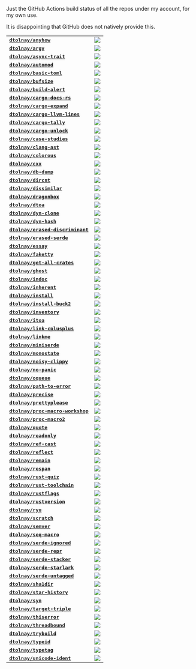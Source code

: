 Just the GitHub Actions build status of all the repos under my account, for my
own use.

It is disappointing that GitHub does not natively provide this.

<table>
<tr>
  <td><kbd><b><a href="https://github.com/dtolnay/anyhow">dtolnay/anyhow</a></b></kbd></td>
  <td><a href="https://github.com/dtolnay/anyhow/actions?query=branch%3Amaster"><img src="https://img.shields.io/github/actions/workflow/status/dtolnay/anyhow/ci.yml?branch=master&style=for-the-badge"></a></td>
</tr>
<tr>
  <td><kbd><b><a href="https://github.com/dtolnay/argv">dtolnay/argv</a></b></kbd></td>
  <td><a href="https://github.com/dtolnay/argv/actions?query=branch%3Amaster"><img src="https://img.shields.io/github/actions/workflow/status/dtolnay/argv/ci.yml?branch=master&style=for-the-badge"></a></td>
</tr>
<tr>
  <td><kbd><b><a href="https://github.com/dtolnay/async-trait">dtolnay/async-trait</a></b></kbd></td>
  <td><a href="https://github.com/dtolnay/async-trait/actions?query=branch%3Amaster"><img src="https://img.shields.io/github/actions/workflow/status/dtolnay/async-trait/ci.yml?branch=master&style=for-the-badge"></a></td>
</tr>
<tr>
  <td><kbd><b><a href="https://github.com/dtolnay/automod">dtolnay/automod</a></b></kbd></td>
  <td><a href="https://github.com/dtolnay/automod/actions?query=branch%3Amaster"><img src="https://img.shields.io/github/actions/workflow/status/dtolnay/automod/ci.yml?branch=master&style=for-the-badge"></a></td>
</tr>
<tr>
  <td><kbd><b><a href="https://github.com/dtolnay/basic-toml">dtolnay/basic-toml</a></b></kbd></td>
  <td><a href="https://github.com/dtolnay/basic-toml/actions?query=branch%3Amaster"><img src="https://img.shields.io/github/actions/workflow/status/dtolnay/basic-toml/ci.yml?branch=master&style=for-the-badge"></a></td>
</tr>
<tr>
  <td><kbd><b><a href="https://github.com/dtolnay/bufsize">dtolnay/bufsize</a></b></kbd></td>
  <td><a href="https://github.com/dtolnay/bufsize/actions?query=branch%3Amaster"><img src="https://img.shields.io/github/actions/workflow/status/dtolnay/bufsize/ci.yml?branch=master&style=for-the-badge"></a></td>
</tr>
<tr>
  <td><kbd><b><a href="https://github.com/dtolnay/build-alert">dtolnay/build-alert</a></b></kbd></td>
  <td><a href="https://github.com/dtolnay/build-alert/actions?query=branch%3Amaster"><img src="https://img.shields.io/github/actions/workflow/status/dtolnay/build-alert/ci.yml?branch=master&style=for-the-badge"></a></td>
</tr>
<tr>
  <td><kbd><b><a href="https://github.com/dtolnay/cargo-docs-rs">dtolnay/cargo-docs-rs</a></b></kbd></td>
  <td><a href="https://github.com/dtolnay/cargo-docs-rs/actions?query=branch%3Amaster"><img src="https://img.shields.io/github/actions/workflow/status/dtolnay/cargo-docs-rs/ci.yml?branch=master&style=for-the-badge"></a></td>
</tr>
<tr>
  <td><kbd><b><a href="https://github.com/dtolnay/cargo-expand">dtolnay/cargo-expand</a></b></kbd></td>
  <td><a href="https://github.com/dtolnay/cargo-expand/actions?query=branch%3Amaster"><img src="https://img.shields.io/github/actions/workflow/status/dtolnay/cargo-expand/ci.yml?branch=master&style=for-the-badge"></a></td>
</tr>
<tr>
  <td><kbd><b><a href="https://github.com/dtolnay/cargo-llvm-lines">dtolnay/cargo-llvm-lines</a></b></kbd></td>
  <td><a href="https://github.com/dtolnay/cargo-llvm-lines/actions?query=branch%3Amaster"><img src="https://img.shields.io/github/actions/workflow/status/dtolnay/cargo-llvm-lines/ci.yml?branch=master&style=for-the-badge"></a></td>
</tr>
<tr>
  <td><kbd><b><a href="https://github.com/dtolnay/cargo-tally">dtolnay/cargo-tally</a></b></kbd></td>
  <td><a href="https://github.com/dtolnay/cargo-tally/actions?query=branch%3Amaster"><img src="https://img.shields.io/github/actions/workflow/status/dtolnay/cargo-tally/ci.yml?branch=master&style=for-the-badge"></a></td>
</tr>
<tr>
  <td><kbd><b><a href="https://github.com/dtolnay/cargo-unlock">dtolnay/cargo-unlock</a></b></kbd></td>
  <td><a href="https://github.com/dtolnay/cargo-unlock/actions?query=branch%3Amaster"><img src="https://img.shields.io/github/actions/workflow/status/dtolnay/cargo-unlock/ci.yml?branch=master&style=for-the-badge"></a></td>
</tr>
<tr>
  <td><kbd><b><a href="https://github.com/dtolnay/case-studies">dtolnay/case-studies</a></b></kbd></td>
  <td><a href="https://github.com/dtolnay/case-studies/actions?query=branch%3Amaster"><img src="https://img.shields.io/github/actions/workflow/status/dtolnay/case-studies/ci.yml?branch=master&style=for-the-badge"></a></td>
</tr>
<tr>
  <td><kbd><b><a href="https://github.com/dtolnay/clang-ast">dtolnay/clang-ast</a></b></kbd></td>
  <td><a href="https://github.com/dtolnay/clang-ast/actions?query=branch%3Amaster"><img src="https://img.shields.io/github/actions/workflow/status/dtolnay/clang-ast/ci.yml?branch=master&style=for-the-badge"></a></td>
</tr>
<tr>
  <td><kbd><b><a href="https://github.com/dtolnay/colorous">dtolnay/colorous</a></b></kbd></td>
  <td><a href="https://github.com/dtolnay/colorous/actions?query=branch%3Amaster"><img src="https://img.shields.io/github/actions/workflow/status/dtolnay/colorous/ci.yml?branch=master&style=for-the-badge"></a></td>
</tr>
<tr>
  <td><kbd><b><a href="https://github.com/dtolnay/cxx">dtolnay/cxx</a></b></kbd></td>
  <td><a href="https://github.com/dtolnay/cxx/actions?query=branch%3Amaster"><img src="https://img.shields.io/github/actions/workflow/status/dtolnay/cxx/ci.yml?branch=master&style=for-the-badge"></a></td>
</tr>
<tr>
  <td><kbd><b><a href="https://github.com/dtolnay/db-dump">dtolnay/db-dump</a></b></kbd></td>
  <td><a href="https://github.com/dtolnay/db-dump/actions?query=branch%3Amaster"><img src="https://img.shields.io/github/actions/workflow/status/dtolnay/db-dump/ci.yml?branch=master&style=for-the-badge"></a></td>
</tr>
<tr>
  <td><kbd><b><a href="https://github.com/dtolnay/dircnt">dtolnay/dircnt</a></b></kbd></td>
  <td><a href="https://github.com/dtolnay/dircnt/actions?query=branch%3Amaster"><img src="https://img.shields.io/github/actions/workflow/status/dtolnay/dircnt/ci.yml?branch=master&style=for-the-badge"></a></td>
</tr>
<tr>
  <td><kbd><b><a href="https://github.com/dtolnay/dissimilar">dtolnay/dissimilar</a></b></kbd></td>
  <td><a href="https://github.com/dtolnay/dissimilar/actions?query=branch%3Amaster"><img src="https://img.shields.io/github/actions/workflow/status/dtolnay/dissimilar/ci.yml?branch=master&style=for-the-badge"></a></td>
</tr>
<tr>
  <td><kbd><b><a href="https://github.com/dtolnay/dragonbox">dtolnay/dragonbox</a></b></kbd></td>
  <td><a href="https://github.com/dtolnay/dragonbox/actions?query=branch%3Amaster"><img src="https://img.shields.io/github/actions/workflow/status/dtolnay/dragonbox/ci.yml?branch=master&style=for-the-badge"></a></td>
</tr>
<tr>
  <td><kbd><b><a href="https://github.com/dtolnay/dtoa">dtolnay/dtoa</a></b></kbd></td>
  <td><a href="https://github.com/dtolnay/dtoa/actions?query=branch%3Amaster"><img src="https://img.shields.io/github/actions/workflow/status/dtolnay/dtoa/ci.yml?branch=master&style=for-the-badge"></a></td>
</tr>
<tr>
  <td><kbd><b><a href="https://github.com/dtolnay/dyn-clone">dtolnay/dyn-clone</a></b></kbd></td>
  <td><a href="https://github.com/dtolnay/dyn-clone/actions?query=branch%3Amaster"><img src="https://img.shields.io/github/actions/workflow/status/dtolnay/dyn-clone/ci.yml?branch=master&style=for-the-badge"></a></td>
</tr>
<tr>
  <td><kbd><b><a href="https://github.com/dtolnay/dyn-hash">dtolnay/dyn-hash</a></b></kbd></td>
  <td><a href="https://github.com/dtolnay/dyn-hash/actions?query=branch%3Amaster"><img src="https://img.shields.io/github/actions/workflow/status/dtolnay/dyn-hash/ci.yml?branch=master&style=for-the-badge"></a></td>
</tr>
<tr>
  <td><kbd><b><a href="https://github.com/dtolnay/erased-discriminant">dtolnay/erased-discriminant</a></b></kbd></td>
  <td><a href="https://github.com/dtolnay/erased-discriminant/actions?query=branch%3Amaster"><img src="https://img.shields.io/github/actions/workflow/status/dtolnay/erased-discriminant/ci.yml?branch=master&style=for-the-badge"></a></td>
</tr>
<tr>
  <td><kbd><b><a href="https://github.com/dtolnay/erased-serde">dtolnay/erased-serde</a></b></kbd></td>
  <td><a href="https://github.com/dtolnay/erased-serde/actions?query=branch%3Amaster"><img src="https://img.shields.io/github/actions/workflow/status/dtolnay/erased-serde/ci.yml?branch=master&style=for-the-badge"></a></td>
</tr>
<tr>
  <td><kbd><b><a href="https://github.com/dtolnay/essay">dtolnay/essay</a></b></kbd></td>
  <td><a href="https://github.com/dtolnay/essay/actions?query=branch%3Amaster"><img src="https://img.shields.io/github/actions/workflow/status/dtolnay/essay/ci.yml?branch=master&style=for-the-badge"></a></td>
</tr>
<tr>
  <td><kbd><b><a href="https://github.com/dtolnay/faketty">dtolnay/faketty</a></b></kbd></td>
  <td><a href="https://github.com/dtolnay/faketty/actions?query=branch%3Amaster"><img src="https://img.shields.io/github/actions/workflow/status/dtolnay/faketty/ci.yml?branch=master&style=for-the-badge"></a></td>
</tr>
<tr>
  <td><kbd><b><a href="https://github.com/dtolnay/get-all-crates">dtolnay/get-all-crates</a></b></kbd></td>
  <td><a href="https://github.com/dtolnay/get-all-crates/actions?query=branch%3Amaster"><img src="https://img.shields.io/github/actions/workflow/status/dtolnay/get-all-crates/ci.yml?branch=master&style=for-the-badge"></a></td>
</tr>
<tr>
  <td><kbd><b><a href="https://github.com/dtolnay/ghost">dtolnay/ghost</a></b></kbd></td>
  <td><a href="https://github.com/dtolnay/ghost/actions?query=branch%3Amaster"><img src="https://img.shields.io/github/actions/workflow/status/dtolnay/ghost/ci.yml?branch=master&style=for-the-badge"></a></td>
</tr>
<tr>
  <td><kbd><b><a href="https://github.com/dtolnay/indoc">dtolnay/indoc</a></b></kbd></td>
  <td><a href="https://github.com/dtolnay/indoc/actions?query=branch%3Amaster"><img src="https://img.shields.io/github/actions/workflow/status/dtolnay/indoc/ci.yml?branch=master&style=for-the-badge"></a></td>
</tr>
<tr>
  <td><kbd><b><a href="https://github.com/dtolnay/inherent">dtolnay/inherent</a></b></kbd></td>
  <td><a href="https://github.com/dtolnay/inherent/actions?query=branch%3Amaster"><img src="https://img.shields.io/github/actions/workflow/status/dtolnay/inherent/ci.yml?branch=master&style=for-the-badge"></a></td>
</tr>
<tr>
  <td><kbd><b><a href="https://github.com/dtolnay/install">dtolnay/install</a></b></kbd></td>
  <td><a href="https://github.com/dtolnay/install/actions?query=branch%3Amaster"><img src="https://img.shields.io/github/actions/workflow/status/dtolnay/install/ci.yml?branch=master&style=for-the-badge"></a></td>
</tr>
<tr>
  <td><kbd><b><a href="https://github.com/dtolnay/install-buck2">dtolnay/install-buck2</a></b></kbd></td>
  <td><a href="https://github.com/dtolnay/install-buck2/actions?query=branch%3Alatest"><img src="https://img.shields.io/github/actions/workflow/status/dtolnay/install-buck2/ci.yml?branch=latest&style=for-the-badge"></a></td>
</tr>
<tr>
  <td><kbd><b><a href="https://github.com/dtolnay/inventory">dtolnay/inventory</a></b></kbd></td>
  <td><a href="https://github.com/dtolnay/inventory/actions?query=branch%3Amaster"><img src="https://img.shields.io/github/actions/workflow/status/dtolnay/inventory/ci.yml?branch=master&style=for-the-badge"></a></td>
</tr>
<tr>
  <td><kbd><b><a href="https://github.com/dtolnay/itoa">dtolnay/itoa</a></b></kbd></td>
  <td><a href="https://github.com/dtolnay/itoa/actions?query=branch%3Amaster"><img src="https://img.shields.io/github/actions/workflow/status/dtolnay/itoa/ci.yml?branch=master&style=for-the-badge"></a></td>
</tr>
<tr>
  <td><kbd><b><a href="https://github.com/dtolnay/link-cplusplus">dtolnay/link-cplusplus</a></b></kbd></td>
  <td><a href="https://github.com/dtolnay/link-cplusplus/actions?query=branch%3Amaster"><img src="https://img.shields.io/github/actions/workflow/status/dtolnay/link-cplusplus/ci.yml?branch=master&style=for-the-badge"></a></td>
</tr>
<tr>
  <td><kbd><b><a href="https://github.com/dtolnay/linkme">dtolnay/linkme</a></b></kbd></td>
  <td><a href="https://github.com/dtolnay/linkme/actions?query=branch%3Amaster"><img src="https://img.shields.io/github/actions/workflow/status/dtolnay/linkme/ci.yml?branch=master&style=for-the-badge"></a></td>
</tr>
<tr>
  <td><kbd><b><a href="https://github.com/dtolnay/miniserde">dtolnay/miniserde</a></b></kbd></td>
  <td><a href="https://github.com/dtolnay/miniserde/actions?query=branch%3Amaster"><img src="https://img.shields.io/github/actions/workflow/status/dtolnay/miniserde/ci.yml?branch=master&style=for-the-badge"></a></td>
</tr>
<tr>
  <td><kbd><b><a href="https://github.com/dtolnay/monostate">dtolnay/monostate</a></b></kbd></td>
  <td><a href="https://github.com/dtolnay/monostate/actions?query=branch%3Amaster"><img src="https://img.shields.io/github/actions/workflow/status/dtolnay/monostate/ci.yml?branch=master&style=for-the-badge"></a></td>
</tr>
<tr>
  <td><kbd><b><a href="https://github.com/dtolnay/noisy-clippy">dtolnay/noisy-clippy</a></b></kbd></td>
  <td><a href="https://github.com/dtolnay/noisy-clippy/actions?query=branch%3Amaster"><img src="https://img.shields.io/github/actions/workflow/status/dtolnay/noisy-clippy/ci.yml?branch=master&style=for-the-badge"></a></td>
</tr>
<tr>
  <td><kbd><b><a href="https://github.com/dtolnay/no-panic">dtolnay/no-panic</a></b></kbd></td>
  <td><a href="https://github.com/dtolnay/no-panic/actions?query=branch%3Amaster"><img src="https://img.shields.io/github/actions/workflow/status/dtolnay/no-panic/ci.yml?branch=master&style=for-the-badge"></a></td>
</tr>
<tr>
  <td><kbd><b><a href="https://github.com/dtolnay/oqueue">dtolnay/oqueue</a></b></kbd></td>
  <td><a href="https://github.com/dtolnay/oqueue/actions?query=branch%3Amaster"><img src="https://img.shields.io/github/actions/workflow/status/dtolnay/oqueue/ci.yml?branch=master&style=for-the-badge"></a></td>
</tr>
<tr>
  <td><kbd><b><a href="https://github.com/dtolnay/path-to-error">dtolnay/path-to-error</a></b></kbd></td>
  <td><a href="https://github.com/dtolnay/path-to-error/actions?query=branch%3Amaster"><img src="https://img.shields.io/github/actions/workflow/status/dtolnay/path-to-error/ci.yml?branch=master&style=for-the-badge"></a></td>
</tr>
<tr>
  <td><kbd><b><a href="https://github.com/dtolnay/precise">dtolnay/precise</a></b></kbd></td>
  <td><a href="https://github.com/dtolnay/precise/actions?query=branch%3Amaster"><img src="https://img.shields.io/github/actions/workflow/status/dtolnay/precise/ci.yml?branch=master&style=for-the-badge"></a></td>
</tr>
<tr>
  <td><kbd><b><a href="https://github.com/dtolnay/prettyplease">dtolnay/prettyplease</a></b></kbd></td>
  <td><a href="https://github.com/dtolnay/prettyplease/actions?query=branch%3Amaster"><img src="https://img.shields.io/github/actions/workflow/status/dtolnay/prettyplease/ci.yml?branch=master&style=for-the-badge"></a></td>
</tr>
<tr>
  <td><kbd><b><a href="https://github.com/dtolnay/proc-macro-workshop">dtolnay/proc-macro-workshop</a></b></kbd></td>
  <td><a href="https://github.com/dtolnay/proc-macro-workshop/actions?query=branch%3Amaster"><img src="https://img.shields.io/github/actions/workflow/status/dtolnay/proc-macro-workshop/ci.yml?branch=master&style=for-the-badge"></a></td>
</tr>
<tr>
  <td><kbd><b><a href="https://github.com/dtolnay/proc-macro2">dtolnay/proc-macro2</a></b></kbd></td>
  <td><a href="https://github.com/dtolnay/proc-macro2/actions?query=branch%3Amaster"><img src="https://img.shields.io/github/actions/workflow/status/dtolnay/proc-macro2/ci.yml?branch=master&style=for-the-badge"></a></td>
</tr>
<tr>
  <td><kbd><b><a href="https://github.com/dtolnay/quote">dtolnay/quote</a></b></kbd></td>
  <td><a href="https://github.com/dtolnay/quote/actions?query=branch%3Amaster"><img src="https://img.shields.io/github/actions/workflow/status/dtolnay/quote/ci.yml?branch=master&style=for-the-badge"></a></td>
</tr>
<tr>
  <td><kbd><b><a href="https://github.com/dtolnay/readonly">dtolnay/readonly</a></b></kbd></td>
  <td><a href="https://github.com/dtolnay/readonly/actions?query=branch%3Amaster"><img src="https://img.shields.io/github/actions/workflow/status/dtolnay/readonly/ci.yml?branch=master&style=for-the-badge"></a></td>
</tr>
<tr>
  <td><kbd><b><a href="https://github.com/dtolnay/ref-cast">dtolnay/ref-cast</a></b></kbd></td>
  <td><a href="https://github.com/dtolnay/ref-cast/actions?query=branch%3Amaster"><img src="https://img.shields.io/github/actions/workflow/status/dtolnay/ref-cast/ci.yml?branch=master&style=for-the-badge"></a></td>
</tr>
<tr>
  <td><kbd><b><a href="https://github.com/dtolnay/reflect">dtolnay/reflect</a></b></kbd></td>
  <td><a href="https://github.com/dtolnay/reflect/actions?query=branch%3Amaster"><img src="https://img.shields.io/github/actions/workflow/status/dtolnay/reflect/ci.yml?branch=master&style=for-the-badge"></a></td>
</tr>
<tr>
  <td><kbd><b><a href="https://github.com/dtolnay/remain">dtolnay/remain</a></b></kbd></td>
  <td><a href="https://github.com/dtolnay/remain/actions?query=branch%3Amaster"><img src="https://img.shields.io/github/actions/workflow/status/dtolnay/remain/ci.yml?branch=master&style=for-the-badge"></a></td>
</tr>
<tr>
  <td><kbd><b><a href="https://github.com/dtolnay/respan">dtolnay/respan</a></b></kbd></td>
  <td><a href="https://github.com/dtolnay/respan/actions?query=branch%3Amaster"><img src="https://img.shields.io/github/actions/workflow/status/dtolnay/respan/ci.yml?branch=master&style=for-the-badge"></a></td>
</tr>
<tr>
  <td><kbd><b><a href="https://github.com/dtolnay/rust-quiz">dtolnay/rust-quiz</a></b></kbd></td>
  <td><a href="https://github.com/dtolnay/rust-quiz/actions?query=branch%3Amaster"><img src="https://img.shields.io/github/actions/workflow/status/dtolnay/rust-quiz/ci.yml?branch=master&style=for-the-badge"></a></td>
</tr>
<tr>
  <td><kbd><b><a href="https://github.com/dtolnay/rust-toolchain">dtolnay/rust-toolchain</a></b></kbd></td>
  <td><a href="https://github.com/dtolnay/rust-toolchain/actions?query=branch%3Amaster"><img src="https://img.shields.io/github/actions/workflow/status/dtolnay/rust-toolchain/ci.yml?branch=master&style=for-the-badge"></a></td>
</tr>
<tr>
  <td><kbd><b><a href="https://github.com/dtolnay/rustflags">dtolnay/rustflags</a></b></kbd></td>
  <td><a href="https://github.com/dtolnay/rustflags/actions?query=branch%3Amaster"><img src="https://img.shields.io/github/actions/workflow/status/dtolnay/rustflags/ci.yml?branch=master&style=for-the-badge"></a></td>
</tr>
<tr>
  <td><kbd><b><a href="https://github.com/dtolnay/rustversion">dtolnay/rustversion</a></b></kbd></td>
  <td><a href="https://github.com/dtolnay/rustversion/actions?query=branch%3Amaster"><img src="https://img.shields.io/github/actions/workflow/status/dtolnay/rustversion/ci.yml?branch=master&style=for-the-badge"></a></td>
</tr>
<tr>
  <td><kbd><b><a href="https://github.com/dtolnay/ryu">dtolnay/ryu</a></b></kbd></td>
  <td><a href="https://github.com/dtolnay/ryu/actions?query=branch%3Amaster"><img src="https://img.shields.io/github/actions/workflow/status/dtolnay/ryu/ci.yml?branch=master&style=for-the-badge"></a></td>
</tr>
<tr>
  <td><kbd><b><a href="https://github.com/dtolnay/scratch">dtolnay/scratch</a></b></kbd></td>
  <td><a href="https://github.com/dtolnay/scratch/actions?query=branch%3Amaster"><img src="https://img.shields.io/github/actions/workflow/status/dtolnay/scratch/ci.yml?branch=master&style=for-the-badge"></a></td>
</tr>
<tr>
  <td><kbd><b><a href="https://github.com/dtolnay/semver">dtolnay/semver</a></b></kbd></td>
  <td><a href="https://github.com/dtolnay/semver/actions?query=branch%3Amaster"><img src="https://img.shields.io/github/actions/workflow/status/dtolnay/semver/ci.yml?branch=master&style=for-the-badge"></a></td>
</tr>
<tr>
  <td><kbd><b><a href="https://github.com/dtolnay/seq-macro">dtolnay/seq-macro</a></b></kbd></td>
  <td><a href="https://github.com/dtolnay/seq-macro/actions?query=branch%3Amaster"><img src="https://img.shields.io/github/actions/workflow/status/dtolnay/seq-macro/ci.yml?branch=master&style=for-the-badge"></a></td>
</tr>
<tr>
  <td><kbd><b><a href="https://github.com/dtolnay/serde-ignored">dtolnay/serde-ignored</a></b></kbd></td>
  <td><a href="https://github.com/dtolnay/serde-ignored/actions?query=branch%3Amaster"><img src="https://img.shields.io/github/actions/workflow/status/dtolnay/serde-ignored/ci.yml?branch=master&style=for-the-badge"></a></td>
</tr>
<tr>
  <td><kbd><b><a href="https://github.com/dtolnay/serde-repr">dtolnay/serde-repr</a></b></kbd></td>
  <td><a href="https://github.com/dtolnay/serde-repr/actions?query=branch%3Amaster"><img src="https://img.shields.io/github/actions/workflow/status/dtolnay/serde-repr/ci.yml?branch=master&style=for-the-badge"></a></td>
</tr>
<tr>
  <td><kbd><b><a href="https://github.com/dtolnay/serde-stacker">dtolnay/serde-stacker</a></b></kbd></td>
  <td><a href="https://github.com/dtolnay/serde-stacker/actions?query=branch%3Amaster"><img src="https://img.shields.io/github/actions/workflow/status/dtolnay/serde-stacker/ci.yml?branch=master&style=for-the-badge"></a></td>
</tr>
<tr>
  <td><kbd><b><a href="https://github.com/dtolnay/serde-starlark">dtolnay/serde-starlark</a></b></kbd></td>
  <td><a href="https://github.com/dtolnay/serde-starlark/actions?query=branch%3Amaster"><img src="https://img.shields.io/github/actions/workflow/status/dtolnay/serde-starlark/ci.yml?branch=master&style=for-the-badge"></a></td>
</tr>
<tr>
  <td><kbd><b><a href="https://github.com/dtolnay/serde-untagged">dtolnay/serde-untagged</a></b></kbd></td>
  <td><a href="https://github.com/dtolnay/serde-untagged/actions?query=branch%3Amaster"><img src="https://img.shields.io/github/actions/workflow/status/dtolnay/serde-untagged/ci.yml?branch=master&style=for-the-badge"></a></td>
</tr>
<tr>
  <td><kbd><b><a href="https://github.com/dtolnay/sha1dir">dtolnay/sha1dir</a></b></kbd></td>
  <td><a href="https://github.com/dtolnay/sha1dir/actions?query=branch%3Amaster"><img src="https://img.shields.io/github/actions/workflow/status/dtolnay/sha1dir/ci.yml?branch=master&style=for-the-badge"></a></td>
</tr>
<tr>
  <td><kbd><b><a href="https://github.com/dtolnay/star-history">dtolnay/star-history</a></b></kbd></td>
  <td><a href="https://github.com/dtolnay/star-history/actions?query=branch%3Amaster"><img src="https://img.shields.io/github/actions/workflow/status/dtolnay/star-history/ci.yml?branch=master&style=for-the-badge"></a></td>
</tr>
<tr>
  <td><kbd><b><a href="https://github.com/dtolnay/syn">dtolnay/syn</a></b></kbd></td>
  <td><a href="https://github.com/dtolnay/syn/actions?query=branch%3Amaster"><img src="https://img.shields.io/github/actions/workflow/status/dtolnay/syn/ci.yml?branch=master&style=for-the-badge"></a></td>
</tr>
<tr>
  <td><kbd><b><a href="https://github.com/dtolnay/target-triple">dtolnay/target-triple</a></b></kbd></td>
  <td><a href="https://github.com/dtolnay/target-triple/actions?query=branch%3Amaster"><img src="https://img.shields.io/github/actions/workflow/status/dtolnay/target-triple/ci.yml?branch=master&style=for-the-badge"></a></td>
</tr>
<tr>
  <td><kbd><b><a href="https://github.com/dtolnay/thiserror">dtolnay/thiserror</a></b></kbd></td>
  <td><a href="https://github.com/dtolnay/thiserror/actions?query=branch%3Amaster"><img src="https://img.shields.io/github/actions/workflow/status/dtolnay/thiserror/ci.yml?branch=master&style=for-the-badge"></a></td>
</tr>
<tr>
  <td><kbd><b><a href="https://github.com/dtolnay/threadbound">dtolnay/threadbound</a></b></kbd></td>
  <td><a href="https://github.com/dtolnay/threadbound/actions?query=branch%3Amaster"><img src="https://img.shields.io/github/actions/workflow/status/dtolnay/threadbound/ci.yml?branch=master&style=for-the-badge"></a></td>
</tr>
<tr>
  <td><kbd><b><a href="https://github.com/dtolnay/trybuild">dtolnay/trybuild</a></b></kbd></td>
  <td><a href="https://github.com/dtolnay/trybuild/actions?query=branch%3Amaster"><img src="https://img.shields.io/github/actions/workflow/status/dtolnay/trybuild/ci.yml?branch=master&style=for-the-badge"></a></td>
</tr>
<tr>
  <td><kbd><b><a href="https://github.com/dtolnay/typeid">dtolnay/typeid</a></b></kbd></td>
  <td><a href="https://github.com/dtolnay/typeid/actions?query=branch%3Amaster"><img src="https://img.shields.io/github/actions/workflow/status/dtolnay/typeid/ci.yml?branch=master&style=for-the-badge"></a></td>
</tr>
<tr>
  <td><kbd><b><a href="https://github.com/dtolnay/typetag">dtolnay/typetag</a></b></kbd></td>
  <td><a href="https://github.com/dtolnay/typetag/actions?query=branch%3Amaster"><img src="https://img.shields.io/github/actions/workflow/status/dtolnay/typetag/ci.yml?branch=master&style=for-the-badge"></a></td>
</tr>
<tr>
  <td><kbd><b><a href="https://github.com/dtolnay/unicode-ident">dtolnay/unicode-ident</a></b></kbd></td>
  <td><a href="https://github.com/dtolnay/unicode-ident/actions?query=branch%3Amaster"><img src="https://img.shields.io/github/actions/workflow/status/dtolnay/unicode-ident/ci.yml?branch=master&style=for-the-badge"></a></td>
</tr>
</table>
